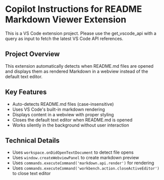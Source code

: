 # Copilot Instructions for README Markdown Viewer Extension

<!-- Use this file to provide workspace-specific custom instructions to Copilot. For more details, visit https://code.visualstudio.com/docs/copilot/copilot-customization#_use-a-githubcopilotinstructionsmd-file -->

This is a VS Code extension project. Please use the get_vscode_api with a query as input to fetch the latest VS Code API references.

## Project Overview
This extension automatically detects when README.md files are opened and displays them as rendered Markdown in a webview instead of the default text editor.

## Key Features
- Auto-detects README.md files (case-insensitive)
- Uses VS Code's built-in markdown rendering
- Displays content in a webview with proper styling
- Closes the default text editor when README.md is opened
- Works silently in the background without user interaction

## Technical Details
- Uses `workspace.onDidOpenTextDocument` to detect file opens
- Uses `window.createWebviewPanel` to create markdown preview
- Uses `commands.executeCommand('markdown.api.render')` for rendering
- Uses `commands.executeCommand('workbench.action.closeActiveEditor')` to close text editor
